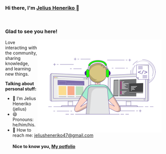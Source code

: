 ### Hi there, I'm <a href="https://my-portfolio-jelius.onrender.com" target="_blank" title="Jelius Heneriko">Jelius Heneriko </a> 👋


</br>

### Glad to see you here!

<img align="right" alt="Jelius H." src="pew.gif" width="400" />

Love interacting with the community, sharing knowledge, and learning new things.

**Talking about personal stuff:**

- 👨 I’m Jelius Heneriko (jelius)
- 😄 Pronouns: he/him/his.
- 📧 How to reach me: jeliusheneriko47@gmail.com
  #### **Nice to know you, <a href="https://my-portfolio-jelius.onrender.com" taregt="_blank" title="my portfolio">My potfolio</a>**
  
